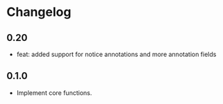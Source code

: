# Changelog

## 0.20

* feat: added support for notice annotations and more annotation fields

## 0.1.0

* Implement core functions.
